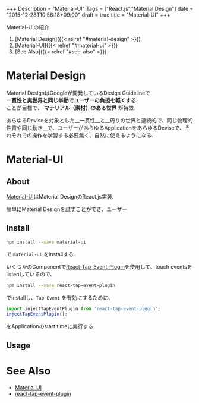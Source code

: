+++
Description = "Material-UI"
Tags = ["React.js","Material Design"]
date = "2015-12-28T10:56:18+09:00"
draft = true
title = "Material-UI"
+++

Material-UIの紹介.

<!--more-->

1. [Material Design]({{< relref "#material-design" >}})
2. [Material-UI]({{< relref "#material-ui" >}})
3. [See Also]({{< relref "#see-also" >}})


# Material Design

Material DesignはGoogleが開発しているDesign Guidelineで  
__一貫性と実世界と同じ挙動でユーザーの負担を軽くする__  
ことが目標で、 __マテリアル（素材）のある世界__ が特徴.

あらゆるDeviseを対象とした__一貫性__と__周りの世界と連続的で、同じ物理的性質や同じ動き__で、ユーザーがあらゆるApplicationをあらゆるDeviseで、それぞれでの操作を学習する必要無く、自然に使えるようになる.


# Material-UI

## About

[Material-UI](https://github.com/callemall/material-ui)はMaterial DesignのReact.js実装.

簡単にMaterial Designを試すことができ、ユーザー


## Install


```sh
npm install --save material-ui
```

で `material-ui` をinstallする.

いくつかのComponentで[React-Tap-Event-Plugin](https://github.com/zilverline/react-tap-event-plugin)を使用して、touch eventsをlistenしているので、

```sh
npm install --save react-tap-event-plugin
```

でinstallし、`Tap Event` を有効にするために、

```js
import injectTapEventPlugin from 'react-tap-event-plugin';
injectTapEventPlugin();
```

をApplicationのstart timeに実行する.


## Usage


# See Also

- [Material UI](https://github.com/callemall/material-ui)
- [react-tap-event-plugin](https://github.com/zilverline/react-tap-event-plugin)
